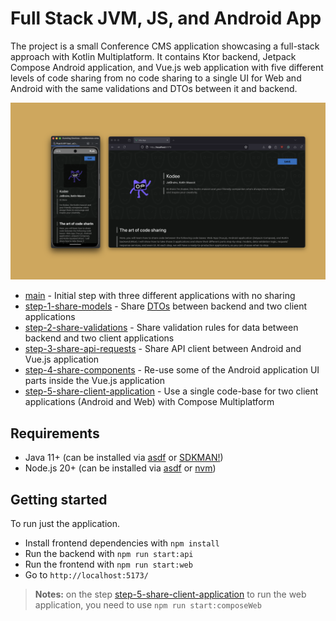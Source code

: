 # Full Stack JVM, JS, and Android App

The project is a small Conference CMS application showcasing a full-stack approach with Kotlin Multiplatform.
It contains Ktor backend, Jetpack Compose Android application, and Vue.js web application
with five different levels of code sharing from no code sharing to a single UI for Web and Android with the same validations and DTOs between it and backend.

![screenshot.png](screenshot.png)

- [main](../../) - Initial step with three different applications with no sharing
- [step-1-share-models](../../tree/step-1-share-models) - Share [DTOs](https://en.wikipedia.org/wiki/Data_transfer_object) between backend and two client applications
- [step-2-share-validations](../../tree/step-2-share-validations) - Share validation rules for data between backend and two client applications
- [step-3-share-api-requests](../../tree/step-3-share-api-requests) - Share API client between Android and Vue.js application
- [step-4-share-components](../../tree/step-4-share-components) - Re-use some of the Android application UI parts inside the Vue.js application
- [step-5-share-client-application](../../tree/step-5-share-client-application) - Use a single code-base for two client applications (Android and Web) with Compose Multiplatform

## Requirements

- Java 11+ (can be installed via [asdf](https://github.com/asdf-vm/asdf) or [SDKMAN!](https://sdkman.io/))
- Node.js 20+ (can be installed via [asdf](https://github.com/asdf-vm/asdf) or [nvm](https://nodejs.org/en/download))

## Getting started

To run just the application.
- Install frontend dependencies with `npm install`
- Run the backend with `npm run start:api`
- Run the frontend with `npm run start:web`
- Go to `http://localhost:5173/`

> **Notes:** on the step [step-5-share-client-application](./tree/step-5-share-client-application) to run the web application, you need to use `npm run start:composeWeb`